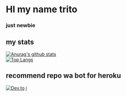 # HI my name trito 
### just newbie
## my stats
[![Anurag's github stats](https://github-readme-stats.vercel.app/api?username=Tritoapriansyah)](https://github.com/Tritoapriansyah/github-readme-stats)      
[![Top Langs](https://github-readme-stats.vercel.app/api/top-langs/?username=Tritoapriansyah)](https://github.com/Tritoapriansyah/github-readme-stats)
## recommend repo wa bot for heroku
[![Dev.to](https://github-readme-stats.vercel.app/api/pin/?username=Tritoapriansyah&repo=neoxr-bot)](https://github.com/Tritoapriansyah/neoxr-bot)
j
